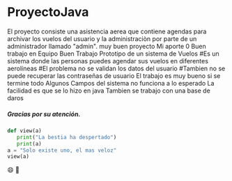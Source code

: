 # ProyectoJava
El proyecto consiste una asistencia aerea que contiene agendas para archivar los vuelos del usuario y la administraciòn por parte de un administrador llamado "admin". 
muy buen proyecto
Mi aporte 0
Buen trabajo en Equipo
Buen Trabajo 
Prototipo de un sistema de Vuelos 
#Es un sistema donde las personas puedes agendar sus vuelos en diferentes aerolíneas
#El problema no se validan los datos del usuario
#Tambien no se puede recuperar las contraseñas de usuario
El trabajo es muy bueno si se termine todo
Algunos Campos del sistema no funciona a lo esperado
La facilidad es que se lo hizo en java
Tambien se trabajo con una base de daros

##### Gracias por su atención.















```python
def view(a)
   print("La bestia ha despertado")
   print(a)
a = "Solo existe uno, el mas veloz"
view(a)
```
:smile: :horse:
